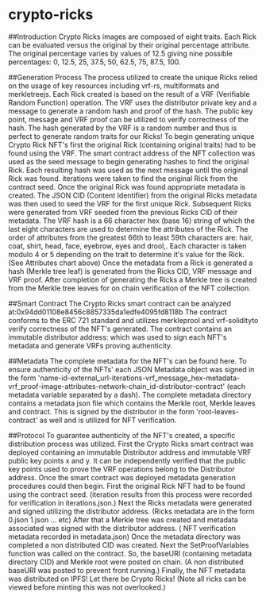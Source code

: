 # crypto-ricks

##Introduction
  Crypto Ricks images are composed of eight traits.
  Each Rick can be evaluated versus the original by their original percentage attribute. The original percentage varies by values of 12.5 giving nine possible percentages: 0, 12.5, 25, 37.5, 50, 62.5, 75, 87.5, 100.

##Generation Process
  The process utilized to create the unique Ricks relied on the usage of key resources including vrf-rs, multiformats and merkletreejs. Each Rick created is based on the result of a VRF (Verifiable Random Function) operation. 
  The VRF uses the distributor private key and a message to generate a random hash and proof of the hash. The public key point, message and VRF proof can be utilized to verify correctness of the hash. 
  The hash generated by the VRF is a random number and thus is perfect to generate random traits for our Ricks! To begin generating unique Crypto Rick NFT's first the original Rick (containing original traits) had to be found using the VRF. 
  The smart contract address of the NFT collection was used as the seed message to begin generating hashes to find the original Rick. Each resulting hash was used as the next message until the original Rick was found. 
  iterations were taken to find the original Rick from the contract seed. Once the original Rick was found appropriate metadata is created. The JSON CID (Content Identifier) from the original Ricks metadata was then used to seed the VRF for the first unique Rick. 
  Subsequent Ricks were generated from VRF seeded from the previous Ricks CID of their metadata. The VRF hash is a 66 character hex (base 16) string of which the last eight characters are used to determine the attributes of the Rick. 
  The order of attributes from the greatest 66th to least 59th characters are: hair, coat, shirt, head, face, eyebrow, eyes and drool,. Each character is taken modulo 4 or 5 depending on the trait to determine it's value for the Rick.(See Attributes chart above) 
  Once the metadata from a Rick is generated a hash (Merkle tree leaf) is generated from the Ricks CID, VRF message and VRF proof. After completion of generating the Ricks a Merkle tree is created from the Merkle tree leaves for on chain verification of the NFT collection.
  
##Smart Contract
    The Crypto Ricks smart contract can be analyzed at:0x94dd01108e8456c8857335da1edfe4095fd8118b The contract conforms to the ERC 721 standard and utilizes merkleprool and vrf-solidityto verify correctness of the NFT's generated. 
    The contract contains an immutable distributor address:  which was used to sign each NFT's metadata and generate VRFs proving authenticity.
    
##Metadata
    The complete metadata for the NFT's can be found here. To ensure authenticity of the NFTs' each JSON Metadata object was signed in the form 'name-id-external_url-iterations-vrf_message_hex-metadata-vrf_proof-image-attributes-network-chain_id-distributor-contract' 
    (each metadata variable separated by a dash). The complete metadata directory contains a metadata json file which contains the Merkle root, Merkle leaves and contract. 
    This is signed by the distributor in the form 'root-leaves-contract' as well and is utilized for NFT verification.
    
##Protocol
    To guarantee authenticity of the NFT's created, a specific distribution process was utilized. First the Crypto Ricks smart contract was deployed containing an immutable Distributor address and immutable VRF public key points x and y. It can be independently verified that the public key points used to prove the VRF operations belong to the Distributor address. Once the smart contract was deployed metadata generation procedures could then begin. First the original Rick NFT had to be found using the contract seed. (iteration results from this process were recorded for verification in iterations.json.) Next the Ricks metadata were generated and signed utilizing the distributor address. (Ricks metadata are in the form 0.json 1.json ... etc) After that a Merkle tree was created and metadata associated was signed with the distributor address. ( NFT verification metadata recorded in metadata.json) Once the metadata directory was completed a non distributed CID was created. Next the SetProofVariables function was called on the contract. So, the baseURI (containing metadata directory CID) and Merkle root were posted on chain. (A non distributed baseURI was posted to prevent front running.) Finally, the NFT metadata was distributed on IPFS! Let there be Crypto Ricks! (Note all ricks can be viewed before minting this was not overlooked.)
